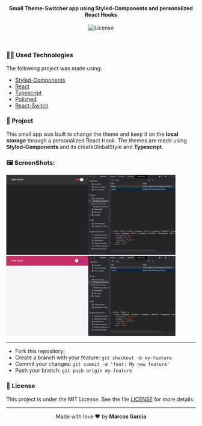 <h4 align="center">
<br>
 <b>Small Theme-Switcher app using Styled-Components and personalized React Hooks</b>
</h4>
<p align="center">
  <img alt="License" src="https://img.shields.io/badge/license-MIT-red">
</p>

<br>

### 💅🏾 Used Technologies

The following project was made using:

- [Styled-Components](https://styled-components.com/)
- [React](https://reactjs.org/)
- [Typescript](https://www.typescriptlang.org/)
- [Polished](https://www.npmjs.com/package/polished)
- [React-Switch](https://www.npmjs.com/package/react-switch)

### :muscle: Project

This small app was built to change the theme and keep it on the <b>local storage</b>
through a personalized React Hook. The themes are made using <b>Styled-Components</b>
and its createGlobalStyle and <b>Typescript</b>.

### 🖼️ ScreenShots:

<div class="flex-container">
 <img src="/images/Screenshot_1.jpg" width="450px;" alt="Dark"/>
 <img src="/images/Screenshot_2.jpg" width="450px;" alt="Light"/>
</div>

---

- Fork this repository;
- Create a branch with your feature: `git checkout -b my-feature`
- Commit your changes: `git commit -m 'feat: My new feature'`
- Push your branch: `git push origin my-feature`

### :memo: License

This project is under the MIT License. See the file [LICENSE](LICENSE.md) for more details.

---

<p align="center">Made with love ❤️ by <b><a src="https://github.com/yamgarcia">Marcos Garcia</a></b></p>
